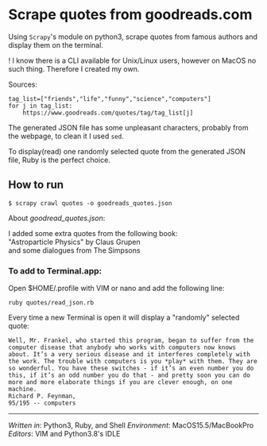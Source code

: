 # Scrape quotes from goodreads.com

Using `Scrapy`'s module on python3, scrape quotes from famous authors and display them on the terminal.

! I know there is a CLI available for Unix/Linux users, however on MacOS no such thing. Therefore I created my own.

Sources: 
    
    tag_list=["friends","life","funny","science","computers"]
    for j in tag_list:
        https://www.goodreads.com/quotes/tag/tag_list[j]

The generated JSON file has some unpleasant characters, probably from the webpage, to clean it I used `sed`.

To display(read) one randomly selected quote from the generated JSON file, Ruby is the perfect choice.

## How to run

    $ scrapy crawl quotes -o goodreads_quotes.json

About *goodread_quotes.json*:

I added some extra quotes from the following book:<br>
"Astroparticle Physics" by Claus Grupen<br>
and some dialogues from The Simpsons

### To add to Terminal.app:

Open $HOME/.profile with VIM or nano and add the following line:

    ruby quotes/read_json.rb

Every time a new Terminal is open it will display a "randomly" selected quote:

    Well, Mr. Frankel, who started this program, began to suffer from the computer disease that anybody who works with computers now knows about. It’s a very serious disease and it interferes completely with the work. The trouble with computers is you *play* with them. They are so wonderful. You have these switches - if it’s an even number you do this, if it’s an odd number you do that - and pretty soon you can do more and more elaborate things if you are clever enough, on one machine.
    Richard P. Feynman,
    95/195 -- computers
---
*Written in*: Python3, Ruby, and Shell
*Environment*: MacOS15.5/MacBookPro
*Editors*: VIM and Python3.8's IDLE
